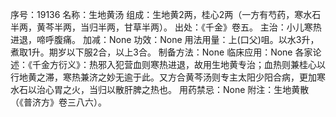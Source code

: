 序号：19136
名称：生地黄汤
组成：生地黄2两，桂心2两（一方有芍药，寒水石半两，黄芩半两，当归半两，甘草半两）。
出处：《千金》卷五。
主治：小儿寒热进退，啼呼腹痛。
加减：None
功效：None
用法用量：上(口父)咀。以水3升，煮取1升。期岁以下服2合，以上3合。
制备方法：None
临床应用：None
各家论述：《千金方衍义》：热邪入犯营血则寒热进退，故用生地黄专治；血热则兼桂心以行地黄之滞，寒热兼济之妙无逾于此。又方合黄芩汤则专主太阳少阳合病，更加寒水石以治心胃之火，当归以散肝脾之热也。
用药禁忌：None
附注：生地黄散（《普济方》卷三八六）。

